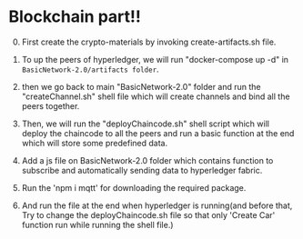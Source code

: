 # Blockchain part!!

0. First create the crypto-materials by invoking create-artifacts.sh file.

1. To up the peers of hyperledger, we will run
"docker-compose up -d" in `BasicNetwork-2.0/artifacts folder`.

2. then we go back to main "BasicNetwork-2.0" folder and run the 
"createChannel.sh" shell file which will create channels and bind all the peers together.

3. Then, we will run the "deployChaincode.sh" shell script which will 
deploy the chaincode to all the peers and run a basic function at the end
which will store some predefined data.

4. Add a js file on BasicNetwork-2.0 folder which contains function to subscribe and
automatically sending data to hyperledger fabric.

5. Run the 'npm i mqtt' for downloading the required package.

6. And run the file at the end when hyperledger is running(and before that, 
Try to change the deployChaincode.sh file so that only 'Create Car' function
run while running the shell file.)
